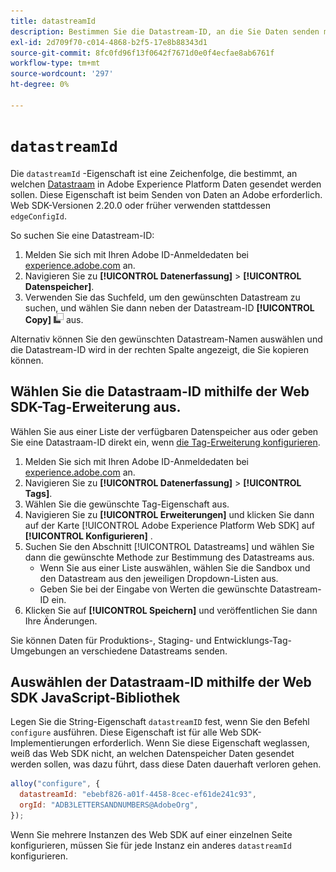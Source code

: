```yaml
---
title: datastreamId
description: Bestimmen Sie die Datastream-ID, an die Sie Daten senden möchten.
exl-id: 2d709f70-c014-4868-b2f5-17e8b88343d1
source-git-commit: 8fc0fd96f13f0642f7671d0e0f4ecfae8ab6761f
workflow-type: tm+mt
source-wordcount: '297'
ht-degree: 0%

---
```


# `datastreamId`

Die `datastreamId` -Eigenschaft ist eine Zeichenfolge, die bestimmt, an welchen [Datastraam](../../../datastreams/overview.md) in Adobe Experience Platform Daten gesendet werden sollen. Diese Eigenschaft ist beim Senden von Daten an Adobe erforderlich. Web SDK-Versionen 2.20.0 oder früher verwenden stattdessen `edgeConfigId`.

So suchen Sie eine Datastream-ID:

1. Melden Sie sich mit Ihren Adobe ID-Anmeldedaten bei [experience.adobe.com](https://experience.adobe.com) an.
1. Navigieren Sie zu **[!UICONTROL Datenerfassung]** > **[!UICONTROL Datenspeicher]**.
1. Verwenden Sie das Suchfeld, um den gewünschten Datastream zu suchen, und wählen Sie dann neben der Datastream-ID **[!UICONTROL Copy]** ![Copy](../../assets/copy.png) aus.

Alternativ können Sie den gewünschten Datastream-Namen auswählen und die Datastream-ID wird in der rechten Spalte angezeigt, die Sie kopieren können.

## Wählen Sie die Datastraam-ID mithilfe der Web SDK-Tag-Erweiterung aus.

Wählen Sie aus einer Liste der verfügbaren Datenspeicher aus oder geben Sie eine Datastraam-ID direkt ein, wenn [die Tag-Erweiterung konfigurieren](/help/tags/extensions/client/web-sdk/web-sdk-extension-configuration.md).

1. Melden Sie sich mit Ihren Adobe ID-Anmeldedaten bei [experience.adobe.com](https://experience.adobe.com) an.
1. Navigieren Sie zu **[!UICONTROL Datenerfassung]** > **[!UICONTROL Tags]**.
1. Wählen Sie die gewünschte Tag-Eigenschaft aus.
1. Navigieren Sie zu **[!UICONTROL Erweiterungen]** und klicken Sie dann auf der Karte [!UICONTROL Adobe Experience Platform Web SDK] auf **[!UICONTROL Konfigurieren]** .
1. Suchen Sie den Abschnitt [!UICONTROL Datastreams] und wählen Sie dann die gewünschte Methode zur Bestimmung des Datastreams aus.
   * Wenn Sie aus einer Liste auswählen, wählen Sie die Sandbox und den Datastream aus den jeweiligen Dropdown-Listen aus.
   * Geben Sie bei der Eingabe von Werten die gewünschte Datastream-ID ein.
1. Klicken Sie auf **[!UICONTROL Speichern]** und veröffentlichen Sie dann Ihre Änderungen.

Sie können Daten für Produktions-, Staging- und Entwicklungs-Tag-Umgebungen an verschiedene Datastreams senden.

## Auswählen der Datastraam-ID mithilfe der Web SDK JavaScript-Bibliothek

Legen Sie die String-Eigenschaft `datastreamID` fest, wenn Sie den Befehl `configure` ausführen. Diese Eigenschaft ist für alle Web SDK-Implementierungen erforderlich. Wenn Sie diese Eigenschaft weglassen, weiß das Web SDK nicht, an welchen Datenspeicher Daten gesendet werden sollen, was dazu führt, dass diese Daten dauerhaft verloren gehen.

```js
alloy("configure", {
  datastreamId: "ebebf826-a01f-4458-8cec-ef61de241c93",
  orgId: "ADB3LETTERSANDNUMBERS@AdobeOrg",
});
```

Wenn Sie mehrere Instanzen des Web SDK auf einer einzelnen Seite konfigurieren, müssen Sie für jede Instanz ein anderes `datastreamId` konfigurieren.
